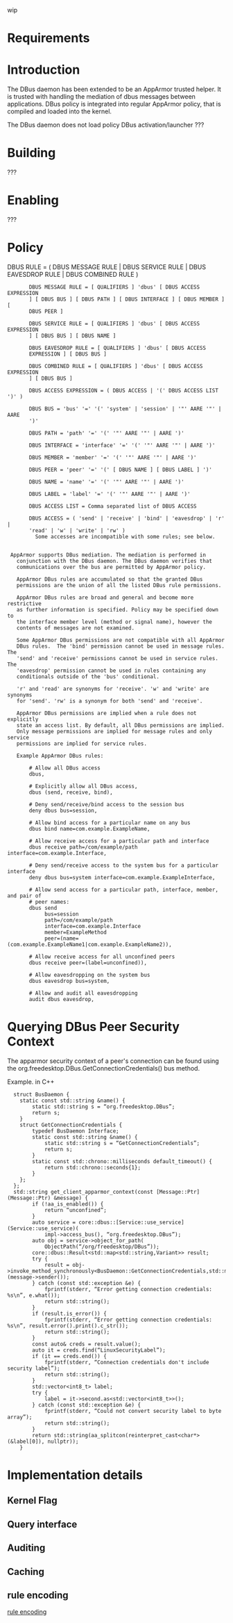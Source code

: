 wip

# Requirements

# Introduction

The DBus daemon has been extended to be an AppArmor trusted helper. It is trusted with handling the mediation of dbus messages between applications. DBus policy is integrated into regular AppArmor policy, that is compiled and loaded into the kernel.

The DBus daemon does not load policy
DBus activation/launcher ???


# Building

???

# Enabling

???

# Policy

DBUS RULE = ( DBUS MESSAGE RULE | DBUS SERVICE RULE | DBUS
           EAVESDROP RULE | DBUS COMBINED RULE )

           DBUS MESSAGE RULE = [ QUALIFIERS ] 'dbus' [ DBUS ACCESS EXPRESSION
           ] [ DBUS BUS ] [ DBUS PATH ] [ DBUS INTERFACE ] [ DBUS MEMBER ] [
           DBUS PEER ]

           DBUS SERVICE RULE = [ QUALIFIERS ] 'dbus' [ DBUS ACCESS EXPRESSION
           ] [ DBUS BUS ] [ DBUS NAME ]

           DBUS EAVESDROP RULE = [ QUALIFIERS ] 'dbus' [ DBUS ACCESS
           EXPRESSION ] [ DBUS BUS ]

           DBUS COMBINED RULE = [ QUALIFIERS ] 'dbus' [ DBUS ACCESS EXPRESSION
           ] [ DBUS BUS ]

           DBUS ACCESS EXPRESSION = ( DBUS ACCESS | '(' DBUS ACCESS LIST ')' )

           DBUS BUS = 'bus' '=' '(' 'system' | 'session' | '"' AARE '"' | AARE
           ')'

           DBUS PATH = 'path' '=' '(' '"' AARE '"' | AARE ')'

           DBUS INTERFACE = 'interface' '=' '(' '"' AARE '"' | AARE ')'

           DBUS MEMBER = 'member' '=' '(' '"' AARE '"' | AARE ')'

           DBUS PEER = 'peer' '=' '(' [ DBUS NAME ] [ DBUS LABEL ] ')'

           DBUS NAME = 'name' '=' '(' '"' AARE '"' | AARE ')'

           DBUS LABEL = 'label' '=' '(' '"' AARE '"' | AARE ')'

           DBUS ACCESS LIST = Comma separated list of DBUS ACCESS

           DBUS ACCESS = ( 'send' | 'receive' | 'bind' | 'eavesdrop' | 'r' |
           'read' | 'w' | 'write' | 'rw' )
             Some accesses are incompatible with some rules; see below.


     AppArmor supports DBus mediation. The mediation is performed in
       conjunction with the DBus daemon. The DBus daemon verifies that
       communications over the bus are permitted by AppArmor policy.

       AppArmor DBus rules are accumulated so that the granted DBus
       permissions are the union of all the listed DBus rule permissions.

       AppArmor DBus rules are broad and general and become more restrictive
       as further information is specified. Policy may be specified down to
       the interface member level (method or signal name), however the
       contents of messages are not examined.

       Some AppArmor DBus permissions are not compatible with all AppArmor
       DBus rules.  The 'bind' permission cannot be used in message rules. The
       'send' and 'receive' permissions cannot be used in service rules. The
       'eavesdrop' permission cannot be used in rules containing any
       conditionals outside of the 'bus' conditional.

       'r' and 'read' are synonyms for 'receive'. 'w' and 'write' are synonyms
       for 'send'. 'rw' is a synonym for both 'send' and 'receive'.

       AppArmor DBus permissions are implied when a rule does not explicitly
       state an access list. By default, all DBus permissions are implied.
       Only message permissions are implied for message rules and only service
       permissions are implied for service rules.

       Example AppArmor DBus rules:

           # Allow all DBus access
           dbus,

           # Explicitly allow all DBus access,
           dbus (send, receive, bind),

           # Deny send/receive/bind access to the session bus
           deny dbus bus=session,

           # Allow bind access for a particular name on any bus
           dbus bind name=com.example.ExampleName,

           # Allow receive access for a particular path and interface
           dbus receive path=/com/example/path interface=com.example.Interface,

           # Deny send/receive access to the system bus for a particular interface
           deny dbus bus=system interface=com.example.ExampleInterface,

           # Allow send access for a particular path, interface, member, and pair of
           # peer names:
           dbus send
                bus=session
                path=/com/example/path
                interface=com.example.Interface
                member=ExampleMethod
                peer=(name=(com.example.ExampleName1|com.example.ExampleName2)),

           # Allow receive access for all unconfined peers
           dbus receive peer=(label=unconfined)),

           # Allow eavesdropping on the system bus
           dbus eavesdrop bus=system,

           # Allow and audit all eavesdropping
           audit dbus eavesdrop,


# Querying DBus Peer Security Context

The apparmor security context of a peer's connection can be found
using the org.freedesktop.DBus.GetConnectionCredentials() bus method.

Example. in C++

```
  struct BusDaemon {
    static const std::string &name() {
        static std::string s = “org.freedesktop.DBus”;
        return s;
    }
    struct GetConnectionCredentials {
        typedef BusDaemon Interface;
        static const std::string &name() {
            static std::string s = “GetConnectionCredentials”;
            return s;
        }
        static const std::chrono::milliseconds default_timeout() {
            return std::chrono::seconds{1};
        }
    };
  };
  std::string get_client_apparmor_context(const [Message::Ptr](Message::Ptr) &message) {
        if (!aa_is_enabled()) {
            return “unconfined”;
        }
        auto service = core::dbus::[Service::use_service](Service::use_service)(
            impl->access_bus(), “org.freedesktop.DBus”);
        auto obj = service->object_for_path(
            ObjectPath(“/org/freedesktop/DBus”));
        core::dbus::Result<std::map<std::string,Variant>> result;
        try {
            result = obj->invoke_method_synchronously<BusDaemon::GetConnectionCredentials,std::map<std::string,Variant>>(message->sender());
        } catch (const std::exception &e) {
            fprintf(stderr, “Error getting connection credentials: %s\n”, e.what());
            return std::string();
        }
        if (result.is_error()) {
            fprintf(stderr, “Error getting connection credentials: %s\n”, result.error().print().c_str());
            return std::string();
        }
        const auto& creds = result.value();
        auto it = creds.find(“LinuxSecurityLabel”);
        if (it == creds.end()) {
            fprintf(stderr, “Connection credentials don't include security label”);
            return std::string();
        }
        std::vector<int8_t> label;
        try {
            label = it->second.as<std::vector<int8_t>>();
        } catch (const std::exception &e) {
            fprintf(stderr, “Could not convert security label to byte array”);
            return std::string();
        }
        return std::string(aa_splitcon(reinterpret_cast<char*>(&label[0]), nullptr));
    }
```

# Implementation details

## Kernel Flag

## Query interface

## Auditing

## Caching

## rule encoding
[rule encoding](Technicaldoc_dbusruleencoding)
